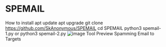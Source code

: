 # SPEMAIL
How to install
apt update 
apt upgrade
git clone https://github.com/SkAnonymous/SPEMAIL
cd SPEMAIL
python3 spemail-1.py
or
python3 spemail-2.py
![image](https://user-images.githubusercontent.com/105575188/168456653-a5a64849-0c90-404d-873c-3e6ad1c38583.png)
Tool Preview
Spamming Email to Targets
